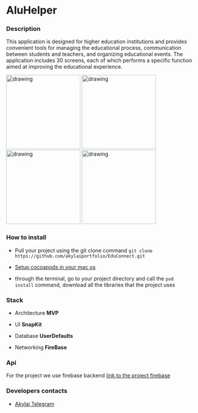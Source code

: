 
# AluHelper

### Description

This application is designed for higher education institutions and provides convenient tools for managing the educational process, communication between students and teachers, and organizing educational events. The application includes 30 screens, each of which performs a specific function aimed at improving the educational experience.

<p align="left">  
  <img src="https://github.com/akylaiportfolio/EduConnect/blob/main/home.jpg?raw=true" alt="drawing" width="200"/>

  <img src="https://github.com/akylaiportfolio/EduConnect/blob/main/lessons.jpg?raw=true" alt="drawing" width="200"/>

  <img src="https://github.com/akylaiportfolio/EduConnect/blob/main/guide.jpg?raw=true" alt="drawing" width="200"/>

  <img src="https://github.com/akylaiportfolio/EduConnect/blob/main/profile.jpg?raw=true" alt="drawing" width="200"/>
</p>

### How to install

- Pull your project using the git clone command `git clone https://github.com/akylaiportfolio/EduConnect.git`

- [Setup cocoapods in your mac os](https://github.com/rickkas7/particle-ios-swift-cocoapods-setup/blob/master/README.md) 

- through the terminal, go to your project directory and call the `pod install` command, download all the libraries that the project uses

### Stack

- Architecture **MVP** 
  
- UI **SnapKit**

- Database **UserDefaults**

- Networking **FireBase**

### Api

For the project we use firebase backend [link to the project firebase](https://console.firebase.google.com/u/1/project/hijanima/overview)

### Developers contacts

- [Akylai Telegram](https://t.me/akylai_sun)
